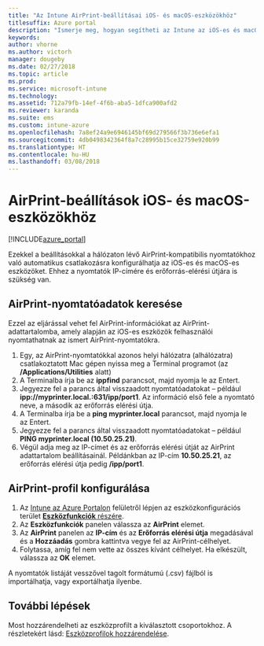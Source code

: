 ```yaml
---
title: "Az Intune AirPrint-beállításai iOS- és macOS-eszközökhöz"
titlesuffix: Azure portal
description: "Ismerje meg, hogyan segítheti az Intune az iOS-es és macOS-es eszközök automatikus csatlakoztatását AirPrint-kompatibilis nyomtatókhoz."
keywords: 
author: vhorne
ms.author: victorh
manager: dougeby
ms.date: 02/27/2018
ms.topic: article
ms.prod: 
ms.service: microsoft-intune
ms.technology: 
ms.assetid: 712a79fb-14ef-4f6b-aba5-1dfca900afd2
ms.reviewer: karanda
ms.suite: ems
ms.custom: intune-azure
ms.openlocfilehash: 7a8ef24a9e6946145bf69d279566f3b736e6efa1
ms.sourcegitcommit: 4db0498342364f8a7c28995b15ce32759e920b99
ms.translationtype: HT
ms.contentlocale: hu-HU
ms.lasthandoff: 03/08/2018
---
```

# <a name="airprint-settings-for-ios-and-macos-devices"></a>AirPrint-beállítások iOS- és macOS-eszközökhöz

[!INCLUDE[azure_portal](./includes/azure_portal.md)]

Ezekkel a beállításokkal a hálózaton lévő AirPrint-kompatibilis nyomtatókhoz való automatikus csatlakozásra konfigurálhatja az iOS-es és macOS-es eszközöket. Ehhez a nyomtatók IP-címére és erőforrás-elérési útjára is szükség van.

## <a name="find-airprint-printer-information"></a>AirPrint-nyomtatóadatok keresése

Ezzel az eljárással vehet fel AirPrint-információkat az AirPrint-adattartalomba, amely alapján az iOS-es eszközök felhasználói nyomtathatnak az ismert AirPrint-nyomtatókra.

1. Egy, az AirPrint-nyomtatókkal azonos helyi hálózatra (alhálózatra) csatlakoztatott Mac gépen nyissa meg a Terminal programot (az **/Applications/Utilities** alatt)
2. A Terminalba írja be az **ippfind** parancsot, majd nyomja le az Entert.
3. Jegyezze fel a parancs által visszaadott nyomtatóadatokat – például **ipp://myprinter.local.:631/ipp/port1**. Az információ első fele a nyomtató neve, a második az erőforrás elérési útja.
4. A Terminalba írja be a **ping myprinter.local** parancsot, majd nyomja le az Entert.
5. Jegyezze fel a parancs által visszaadott nyomtatóadatokat – például **PING myprinter.local (10.50.25.21)**.
6. Végül adja meg az IP-címet és az erőforrás elérési útját az AirPrint adattartalom beállításainál. Példánkban az IP-cím **10.50.25.21**, az erőforrás elérési útja pedig **/ipp/port1**.

## <a name="configure-an-airprint-profile"></a>AirPrint-profil konfigurálása

1. Az [Intune az Azure Portalon](https://portal.azure.com) felületről lépjen az eszközkonfigurációs terület [**Eszközfunkciók** részére](device-features-configure.md). 
1. Az **Eszközfunkciók** panelen válassza az **AirPrint** elemet.
2. Az **AirPrint** panelen az **IP-cím** és az **Erőforrás elérési útja** megadásával és a **Hozzáadás** gombra kattintva vegye fel az AirPrint-célhelyet.
3. Folytassa, amíg fel nem vette az összes kívánt célhelyet. Ha elkészült, válassza az **OK** elemet.

A nyomtatók listáját vesszővel tagolt formátumú (.csv) fájlból is importálhatja, vagy exportálhatja ilyenbe.


## <a name="next-steps"></a>További lépések

Most hozzárendelheti az eszközprofilt a kiválasztott csoportokhoz. A részletekért lásd: [Eszközprofilok hozzárendelése](device-profile-assign.md).